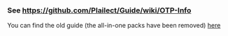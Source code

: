 ### See https://github.com/Plailect/Guide/wiki/OTP-Info

You can find the old guide (the all-in-one packs have been removed) [here](https://github.com/Plailect/OTP/blob/edf6918a87c5d9c2dc3cd5a111295a8988d93dd4/New_3DS_Cubic.md)
